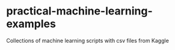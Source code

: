 # practical-machine-learning-examples
Collections of machine learning scripts with csv files from Kaggle
